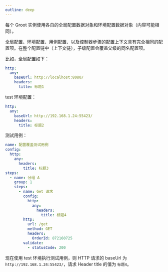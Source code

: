 ```yaml
---
outline: deep
---
```


每个 Groot 实例使用各自的全局配置数据对象和环境配置数据对象（内容可能相同）。

全局配置、环境配置、用例配置、以及控制器步骤的配置上下文具有完全相同的配置项。在整个配置链中（上下文链），子级配置会覆盖父级的同名配置项。

比如，全局配置如下：

```yml
http:
  any:
    baseUrl: http://localhost:8080/
    headers:
      title: 标题1
```

test 环境配置：

```yml
http:
  any:
    baseUrl: http://192.168.1.24:55423/
    headers:
      title: 标题2
```

测试用例：

```yml
name: 配置覆盖测试用例
config:
  http:
    any:
      headers:
        title: 标题3
steps:
  - name: 分组 A
    group: 1
    steps:
      - name: Get 请求
        config:
          http:
            any:
              headers:
                title: 标题4    
        http:
          url: /get
          method: GET
          headers:
            OrderId: 872160725
        validate:
          - statusCode: 200
```

现在使用 test 环境执行测试用例，则 HTTP 请求的 baseUrl 为 `http://192.168.1.24:55423/`，请求 Header title 的值为 `标题4`。



